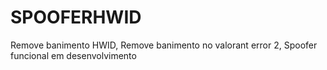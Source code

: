 # SPOOFERHWID
Remove banimento HWID, Remove banimento no valorant error 2, Spoofer funcional em desenvolvimento
